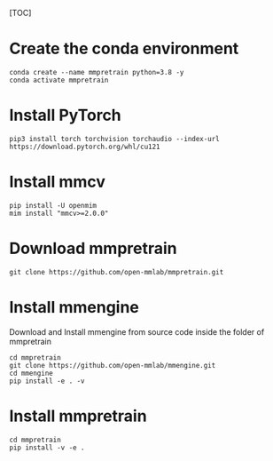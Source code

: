 [TOC] 
# Create the conda environment
```
conda create --name mmpretrain python=3.8 -y
conda activate mmpretrain
```

# Install PyTorch
```
pip3 install torch torchvision torchaudio --index-url https://download.pytorch.org/whl/cu121
```
# Install mmcv

```
pip install -U openmim
mim install "mmcv>=2.0.0"
```
# Download mmpretrain
```
git clone https://github.com/open-mmlab/mmpretrain.git
```
# Install mmengine
Download and Install mmengine from source code inside the folder of mmpretrain

```
cd mmpretrain
git clone https://github.com/open-mmlab/mmengine.git
cd mmengine
pip install -e . -v
```
# Install mmpretrain
```
cd mmpretrain
pip install -v -e .
```
